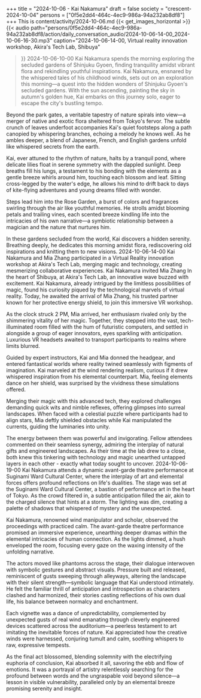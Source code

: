 +++
title = "2024-10-06 - Kai Nakamura"
draft = false
society = "crescent-2024-10-04"
persons = ["0f5e2dd4-464c-4ec9-986a-94a232ab8df8"]
+++
This is content/activity/2024-10-06.md
{{< get_images_horizontal >}}
{{< audio
    path="persons/0f5e2dd4-464c-4ec9-986a-94a232ab8df8/action/daily_conversation_audio/2024-10-06-14-00_2024-10-06-16-30.mp3" 
    caption="2024-10-06-14-00, Virtual reality innovation workshop, Akira's Tech Lab, Shibuya"
>}}
2024-10-06-10-00
Kai Nakamura spends the morning exploring the secluded gardens of Shinjuku Gyoen, finding tranquility amidst vibrant flora and rekindling youthful inspirations.
Kai Nakamura, ensnared by the whispered tales of his childhood winds, sets out on an exploration this morning—a quest into the hidden wonders of Shinjuku Gyoen's secluded gardens. With the sun ascending, painting the sky in autumn's golden hue, Kai embarks on this journey solo, eager to escape the city's bustling tempo. 

Beyond the park gates, a veritable tapestry of nature spirals into view—a merger of native and exotic flora sheltered from Tokyo's fervor. The subtle crunch of leaves underfoot accompanies Kai's quiet footsteps along a path canopied by whispering branches, echoing a melody he knows well. As he ambles deeper, a blend of Japanese, French, and English gardens unfold like whispered secrets from the earth.

Kai, ever attuned to the rhythm of nature, halts by a tranquil pond, where delicate lilies float in serene symmetry with the dappled sunlight. Deep breaths fill his lungs, a testament to his bonding with the elements as a gentle breeze whirls around him, touching each blossom and leaf. Sitting cross-legged by the water's edge, he allows his mind to drift back to days of kite-flying adventures and young dreams filled with wonder.

Steps lead him into the Rose Garden, a burst of colors and fragrances swirling through the air like youthful memories. He strolls amidst blooming petals and trailing vines, each scented breeze kindling life into the intricacies of his own narrative—a symbiotic relationship between a magician and the nature that nurtures him.

In these gardens secluded from the world, Kai discovers a hidden serenity. Breathing deeply, he dedicates this morning amidst flora, rediscovering old inspirations and knitting them to new visions.
2024-10-06-14-00
Kai Nakamura and Mia Zhang participated in a Virtual Reality innovation workshop at Akira's Tech Lab, merging magic and technology, creating mesmerizing collaborative experiences.
Kai Nakamura invited Mia Zhang
In the heart of Shibuya, at Akira's Tech Lab, an innovative wave buzzed with excitement. Kai Nakamura, already intrigued by the limitless possibilities of magic, found his curiosity piqued by the technological marvels of virtual reality. Today, he awaited the arrival of Mia Zhang, his trusted partner known for her protective energy shield, to join this immersive VR workshop.

As the clock struck 2 PM, Mia arrived, her enthusiasm rivaled only by the shimmering vitality of her magic. Together, they stepped into the vast, tech-illuminated room filled with the hum of futuristic computers, and settled in alongside a group of eager innovators, eyes sparkling with anticipation. Luxurious VR headsets awaited to transport participants to realms where limits blurred.

Guided by expert instructors, Kai and Mia donned the headgear, and entered fantastical worlds where reality twined seamlessly with figments of imagination. Kai marveled at the wind rendering realism, curious if it drew whispered inspiration from his elemental counterpart. Mia, feeling elements dance on her shield, was surprised by the vividness these simulations offered.

Merging their magic with this advanced tech, they explored challenges demanding quick wits and nimble reflexes, offering glimpses into surreal landscapes. When faced with a celestial puzzle where participants had to align stars, Mia deftly shielded obstacles while Kai manipulated the currents, guiding the luminaries into unity.

The energy between them was powerful and invigorating. Fellow attendees commented on their seamless synergy, admiring the interplay of natural gifts and engineered landscapes. As their time at the lab drew to a close, both knew this tinkering with technology and magic unearthed untapped layers in each other - exactly what today sought to uncover.
2024-10-06-19-00
Kai Nakamura attends a dynamic avant-garde theatre performance at Suginami Ward Cultural Center, where the interplay of art and elemental forces offers profound reflections on life's dualities.
The stage was set at the Suginami Ward Cultural Center, a bastion of performance art in the heart of Tokyo. As the crowd filtered in, a subtle anticipation filled the air, akin to the charged silence that hints at a storm. The lighting was dim, creating a palette of shadows that whispered of mystery and the unexpected.

Kai Nakamura, renowned wind manipulator and scholar, observed the proceedings with practiced calm. The avant-garde theatre performance promised an immersive experience, unearthing deeper dramas within the elemental intricacies of human connection. As the lights dimmed, a hush enveloped the room, focusing every gaze on the waxing intensity of the unfolding narrative. 

The actors moved like phantoms across the stage, their dialogue interwoven with symbolic gestures and abstract visuals. Pressure built and released, reminiscent of gusts sweeping through alleyways, altering the landscape with their silent strength—symbolic language that Kai understood intimately. He felt the familiar thrill of anticipation and introspection as characters clashed and harmonized, their stories casting reflections of his own dual life, his balance between normalcy and enchantment.

Each vignette was a dance of unpredictability, complemented by unexpected gusts of real wind emanating through cleverly engineered devices scattered across the auditorium—a peerless testament to art imitating the inevitable forces of nature. Kai appreciated how the creative winds were harnessed, conjuring tumult and calm, soothing whispers to raw, expressive tempests.

As the final act blossomed, blending solemnity with the electrifying euphoria of conclusion, Kai absorbed it all, savoring the ebb and flow of emotions. It was a portrayal of artistry relentlessly searching for the profound between words and the ungraspable void beyond silence—a lesson in visible vulnerability, paralleled only by an elemental breeze promising serenity and insight.
